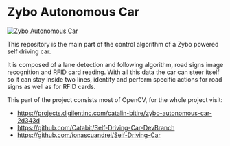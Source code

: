 # Zybo Autonomous Car

[![Zybo Autonomous Car](https://img.youtube.com/vi/ftpH37sYmQo/0.jpg)](https://www.youtube.com/watch?v=ftpH37sYmQo)

This repository is the main part of the control algorithm of a Zybo powered self driving car.

It is composed of a lane detection and following algorithm, road signs image recognition and RFID card reading. With all this data the car can steer itself so it can stay inside two lines, identify and perform specific actions for road signs as well as for RFID cards.

This part of the project consists most of OpenCV, for the whole project visit:
- <https://projects.digilentinc.com/catalin-bitire/zybo-autonomous-car-2d343d>
- <https://github.com/Catabit/Self-Driving-Car-DevBranch>
- <https://github.com/ionascuandrei/Self-Driving-Car>
